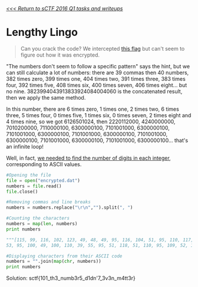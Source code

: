 _[<<< Return to sCTF 2016 Q1 tasks and writeups](/sctf-2016-q1)_
# Lengthy Lingo

>Can you crack the code? We intercepted [this flag](encrypted.dat) but can't seem to figure out how it was encrypted.

"The numbers don't seem to follow a specific pattern" says the hint, but we can still calculate a lot of numbers: there are 39 commas then 40 numbers, 382 times zero, 399 times one, 404 times two, 391 times three, 383 times four, 392 times five, 408 times six, 400 times seven, 406 times eight... but no nine. 3823994043913833924084004060 is the concatenated result, then we apply the same method.

In this number, there are 6 times zero, 1 times one, 2 times two, 6 times three, 5 times four, 0 times five, 1 times six, 0 times seven, 2 times eight and 4 times nine, so we got 6126501024, then 2220112000, 4240000000, 7010200000, 7110000100, 6300000100, 7101001000, 6300000100, 7101001000, 6300000100, 7101001000, 6300000100, 7101001000, 6300000100, 7101001000, 6300000100, 7101001000, 6300000100... that's an infinite loop!

Well, in fact, [we needed to find the number of digits in each integer](encrypted1.py), corresponding to ASCII values.

```python
#Opening the file
file = open("encrypted.dat")
numbers = file.read()
file.close()

#Removing commas and line breaks
numbers = numbers.replace("\r\n","").split(", ")

#Counting the characters
numbers = map(len, numbers)
print numbers

"""[115, 99, 116, 102, 123, 49, 48, 49, 95, 116, 104, 51, 95, 110, 117, 109, 98, 51, 114,
53, 95, 100, 49, 100, 110, 39, 55, 95, 51, 118, 51, 110, 95, 109, 52, 116, 116, 51, 114, 125]"""

#Displaying characters from their ASCII code
numbers = "".join(map(chr, numbers))
print numbers
```

Solution: sctf{101_th3_numb3r5_d1dn'7_3v3n_m4tt3r}

